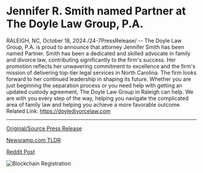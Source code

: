# Jennifer R. Smith named Partner at The Doyle Law Group, P.A.

RALEIGH, NC, October 18, 2024 /24-7PressRelease/ -- The Doyle Law Group, P.A. is proud to announce that attorney Jennifer Smith has been named Partner. Smith has been a dedicated and skilled advocate in family and divorce law, contributing significantly to the firm's success. Her promotion reflects her unwavering commitment to excellence and the firm's mission of delivering top-tier legal services in North Carolina. The firm looks forward to her continued leadership in shaping its future.  Whether you are just beginning the separation process or you need help with getting an updated custody agreement, The Doyle Law Group in Raleigh can help. We are with you every step of the way, helping you navigate the complicated area of family law and helping you achieve a more favorable outcome.  Related Link: https://doyledivorcelaw.com 

---

[Original/Source Press Release](https://www.24-7pressrelease.com/press-release/515375/jennifer-r-smith-named-partner-at-the-doyle-law-group-pa)
                    

[Newsramp.com TLDR](https://newsramp.com/curated-news/doyle-law-group-names-jennifer-smith-as-partner-in-recognition-of-excellence-in-family-law/f578704ae96f66d2e0afe88b1e20e061) 

 



[Reddit Post](https://www.reddit.com/r/Leadership_Management/comments/1g6cc1n/doyle_law_group_names_jennifer_smith_as_partner/) 



![Blockchain Registration](https://cdn.newsramp.app/24-7PressRelease/qrcode/2410/18/goldBp11.webp)